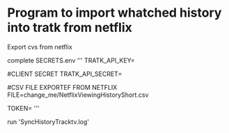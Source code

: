 # Program to import whatched history into tratk from netflix

Export cvs from netflix

complete SECRETS.env
'''
TRATK_API_KEY=

#CLIENT SECRET
TRATK_API_SECRET=

#CSV FILE EXPORTEF FROM NETFLIX
FILE=change_me/NetflixViewingHistoryShort.csv

TOKEN=
'''

run 'SyncHistoryTracktv.log'